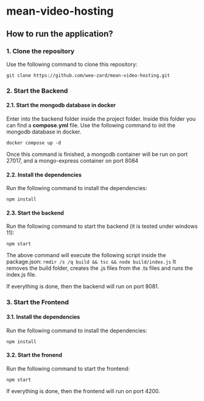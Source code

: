# mean-video-hosting
 
## How to run the application?

### 1. Clone the repository

Use the following command to clone this repository: 

```
git clone https://github.com/wee-zard/mean-video-hosting.git
```

### 2. Start the Backend

#### 2.1. Start the mongodb database in docker

Enter into the backend folder inside the project folder. Inside this folder you can find a **compose.yml** file. Use the following command to init the mongodb database in docker.

```
docker compose up -d
```

Once this command is finished, a mongodb container will be run on port 27017, and a mongo-express container on port 8084

#### 2.2. Install the dependencies

Run the following command to install the dependencies:

```
npm install
```

#### 2.3. Start the backend

Run the following command to start the backend (it is tested under windows 11):

```
npm start
```

The above command will execute the following script inside the package.json:
`rmdir /s /q build && tsc && node build/index.js`
It removes the build folder, creates the .js files from the .ts files and runs the index.js file.

If everything is done, then the backend will run on port 8081.

### 3. Start the Frontend

#### 3.1. Install the dependencies

Run the following command to install the dependencies:

```
npm install
```

#### 3.2. Start the fronend

Run the following command to start the frontend:

```
npm start
```

If everything is done, then the frontend will run on port 4200.
